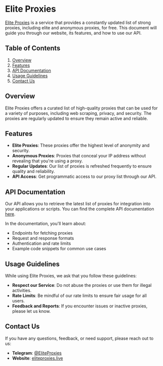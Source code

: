 # Elite Proxies
[Elite Proxies](https://eliteproxies.live/home) is a service that provides a constantly updated list of strong proxies, including elite and anonymous proxies, for free. This document will guide you through our website, its features, and how to use our API.

## Table of Contents
1. [Overview](#overview)
2. [Features](#features)
3. [API Documentation](#api-documentation)
4. [Usage Guidelines](#usage-guidelines)
5. [Contact Us](#contact-us)

## Overview
Elite Proxies offers a curated list of high-quality proxies that can be used for a variety of purposes, including web scraping, privacy, and security. The proxies are regularly updated to ensure they remain active and reliable.

## Features
- **Elite Proxies**: These proxies offer the highest level of anonymity and security.
- **Anonymous Proxies**: Proxies that conceal your IP address without revealing that you're using a proxy.
- **Regular Updates**: Our list of proxies is refreshed frequently to ensure quality and reliability.
- **API Access**: Get programmatic access to our proxy list through our API.

## API Documentation
Our API allows you to retrieve the latest list of proxies for integration into your applications or scripts. You can find the complete API documentation [here](https://eliteproxies.live/docs).

In the documentation, you'll learn about:
- Endpoints for fetching proxies
- Request and response formats
- Authentication and rate limits
- Example code snippets for common use cases

## Usage Guidelines
While using Elite Proxies, we ask that you follow these guidelines:
- **Respect our Service**: Do not abuse the proxies or use them for illegal activities.
- **Rate Limits**: Be mindful of our rate limits to ensure fair usage for all users.
- **Feedback and Reports**: If you encounter issues or inactive proxies, please let us know.

## Contact Us
If you have any questions, feedback, or need support, please reach out to us:
- **Telegram**: [@EliteProxies](https://t.me/EliteProxies)
- **Website**: [eliteproxies.live](https://eliteproxies.live/home)
